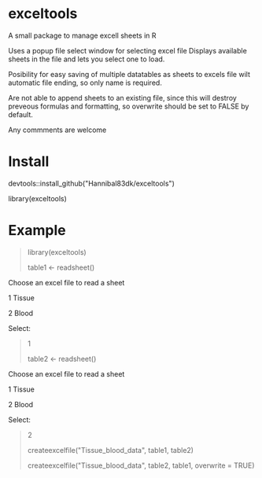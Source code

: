 # exceltools
A small package to manage excell sheets in R

Uses a popup file select window for selecting excel file
Displays available sheets in the file and lets you select one to load.

Posibility for easy saving of multiple datatables as sheets to excels file wilt automatic file ending, so only name is required.

Are not able to append sheets to an existing file, since this will destroy preveous formulas and formatting, so overwrite should be set to FALSE by default.

Any commments are welcome

# Install
devtools::install_github("Hannibal83dk/exceltools")

library(exceltools)

# Example

> library(exceltools)
> 
> table1 <- readsheet()
> 
Choose an excel file to read a sheet

1 Tissue 

2 Blood  

Select: 
> 1
>
> table2 <- readsheet()

Choose an excel file to read a sheet

1 Tissue 

2 Blood  

Select: 
> 2
>
> createexcelfile("Tissue_blood_data", table1, table2)
> 
> createexcelfile("Tissue_blood_data", table2, table1, overwrite = TRUE)

